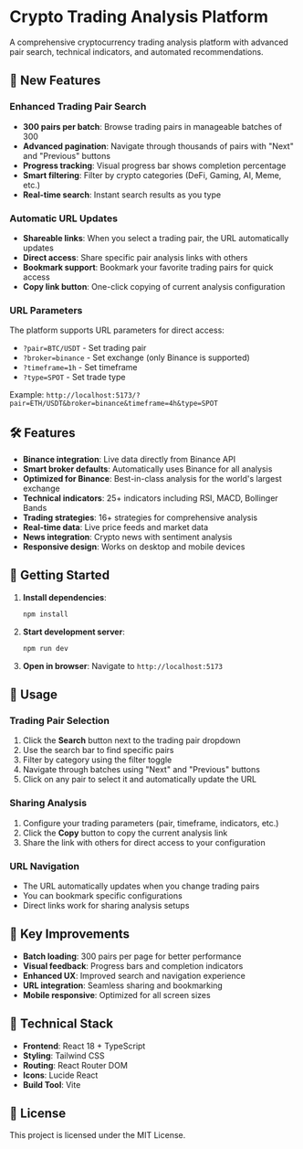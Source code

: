 # Crypto Trading Analysis Platform

A comprehensive cryptocurrency trading analysis platform with advanced pair search, technical indicators, and automated recommendations.

## 🚀 New Features

### Enhanced Trading Pair Search
- **300 pairs per batch**: Browse trading pairs in manageable batches of 300
- **Advanced pagination**: Navigate through thousands of pairs with "Next" and "Previous" buttons
- **Progress tracking**: Visual progress bar shows completion percentage
- **Smart filtering**: Filter by crypto categories (DeFi, Gaming, AI, Meme, etc.)
- **Real-time search**: Instant search results as you type

### Automatic URL Updates
- **Shareable links**: When you select a trading pair, the URL automatically updates
- **Direct access**: Share specific pair analysis links with others
- **Bookmark support**: Bookmark your favorite trading pairs for quick access
- **Copy link button**: One-click copying of current analysis configuration

### URL Parameters
The platform supports URL parameters for direct access:
- `?pair=BTC/USDT` - Set trading pair
- `?broker=binance` - Set exchange (only Binance is supported)
- `?timeframe=1h` - Set timeframe
- `?type=SPOT` - Set trade type

Example: `http://localhost:5173/?pair=ETH/USDT&broker=binance&timeframe=4h&type=SPOT`

## 🛠️ Features

- **Binance integration**: Live data directly from Binance API
- **Smart broker defaults**: Automatically uses Binance for all analysis
- **Optimized for Binance**: Best-in-class analysis for the world's largest exchange
- **Technical indicators**: 25+ indicators including RSI, MACD, Bollinger Bands
- **Trading strategies**: 16+ strategies for comprehensive analysis
- **Real-time data**: Live price feeds and market data
- **News integration**: Crypto news with sentiment analysis
- **Responsive design**: Works on desktop and mobile devices

## 🚀 Getting Started

1. **Install dependencies**:
   ```bash
   npm install
   ```

2. **Start development server**:
   ```bash
   npm run dev
   ```

3. **Open in browser**:
   Navigate to `http://localhost:5173`

## 📱 Usage

### Trading Pair Selection
1. Click the **Search** button next to the trading pair dropdown
2. Use the search bar to find specific pairs
3. Filter by category using the filter toggle
4. Navigate through batches using "Next" and "Previous" buttons
5. Click on any pair to select it and automatically update the URL

### Sharing Analysis
1. Configure your trading parameters (pair, timeframe, indicators, etc.)
2. Click the **Copy** button to copy the current analysis link
3. Share the link with others for direct access to your configuration

### URL Navigation
- The URL automatically updates when you change trading pairs
- You can bookmark specific configurations
- Direct links work for sharing analysis setups

## 🎯 Key Improvements

- **Batch loading**: 300 pairs per page for better performance
- **Visual feedback**: Progress bars and completion indicators
- **Enhanced UX**: Improved search and navigation experience
- **URL integration**: Seamless sharing and bookmarking
- **Mobile responsive**: Optimized for all screen sizes

## 🔧 Technical Stack

- **Frontend**: React 18 + TypeScript
- **Styling**: Tailwind CSS
- **Routing**: React Router DOM
- **Icons**: Lucide React
- **Build Tool**: Vite

## 📄 License

This project is licensed under the MIT License.
